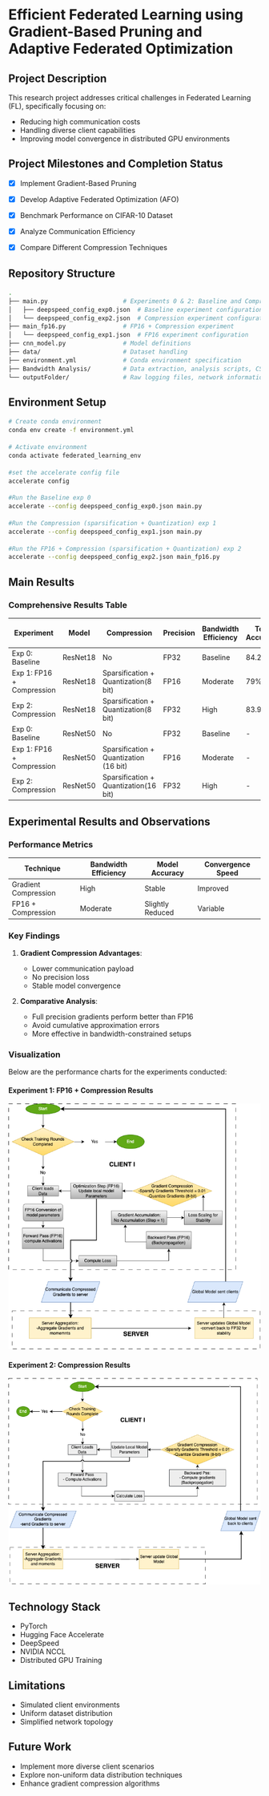 # Efficient Federated Learning using Gradient-Based Pruning and Adaptive Federated Optimization

## Project Description
This research project addresses critical challenges in Federated Learning (FL), specifically focusing on:
- Reducing high communication costs
- Handling diverse client capabilities
- Improving model convergence in distributed GPU environments

## Project Milestones and Completion Status
- [x] Implement Gradient-Based Pruning
- [x] Develop Adaptive Federated Optimization (AFO)
- [x] Benchmark Performance on CIFAR-10 Dataset
- [x] Analyze Communication Efficiency
- [x] Compare Different Compression Techniques


## Repository Structure
```bash
.
├── main.py                     # Experiments 0 & 2: Baseline and Compression
│   ├── deepspeed_config_exp0.json  # Baseline experiment configuration
│   └── deepspeed_config_exp2.json  # Compression experiment configuration
├── main_fp16.py                # FP16 + Compression experiment
│   └── deepspeed_config_exp1.json  # FP16 experiment configuration
├── cnn_model.py                # Model definitions
├── data/                       # Dataset handling
├── environment.yml             # Conda environment specification
├── Bandwidth Analysis/         # Data extraction, analysis scripts, CSVs, and plots
└── outputFolder/               # Raw logging files, network information, train-test errors, and accuracies
```

## Environment Setup
```bash
# Create conda environment
conda env create -f environment.yml

# Activate environment
conda activate federated_learning_env

#set the accelerate config file
accelerate config

#Run the Baseline exp 0
accelerate --config deepspeed_config_exp0.json main.py

#Run the Compression (sparsification + Quantization) exp 1
accelerate --config deepspeed_config_exp1.json main.py

#Run the FP16 + Compression (sparsification + Quantization) exp 2
accelerate --config deepspeed_config_exp2.json main_fp16.py
```


## Main Results

### Comprehensive Results Table

| Experiment | Model | Compression | Precision | Bandwidth Efficiency | Test Accuracy | Convergence Speed | Communication Overhead | Gradient Update Frequency |
|-----------|-------|-------------|-----------|---------------------|--------------|------------------|------------------------|--------------------------|
| Exp 0: Baseline | ResNet18 | No | FP32 | Baseline | 84.22% | Baseline | High | Standard |
| Exp 1: FP16 + Compression | ResNet18 | Sparsification + Quantization(8 bit) | FP16 | Moderate | 79% | Accelerated | Moderate | Increased |
| Exp 2: Compression | ResNet18 | Sparsification + Quantization(8 bit) | FP32 | High | 83.98% | Improved | Reduced | Standard |
| Exp 0: Baseline | ResNet50 | No | FP32 | Baseline | - | Baseline | High | Standard |
| Exp 1: FP16 + Compression | ResNet50 | Sparsification + Quantization (16 bit) | FP16 | Moderate | - | Accelerated | Moderate | Increased |
| Exp 2: Compression | ResNet50 | Sparsification + Quantization(16 bit) | FP32 | High | - | Improved | Reduced | Standard |

## Experimental Results and Observations

### Performance Metrics
| Technique | Bandwidth Efficiency | Model Accuracy | Convergence Speed |
|-----------|---------------------|---------------|------------------|
| Gradient Compression | High | Stable | Improved |
| FP16 + Compression | Moderate | Slightly Reduced | Variable |

### Key Findings
1. **Gradient Compression Advantages**:
   - Lower communication payload
   - No precision loss
   - Stable model convergence

2. **Comparative Analysis**:
   - Full precision gradients perform better than FP16
   - Avoid cumulative approximation errors
   - More effective in bandwidth-constrained setups

### Visualization

Below are the performance charts for the experiments conducted:

#### Experiment 1: FP16 + Compression Results
![Experiment 1 Results](Model%20Lifecycle/HPML%20exp1.png)

#### Experiment 2: Compression Results
![Experiment 2 Results](Model%20Lifecycle/HPML%20exp2.png)

## Technology Stack
- PyTorch
- Hugging Face Accelerate
- DeepSpeed
- NVIDIA NCCL
- Distributed GPU Training

## Limitations
- Simulated client environments
- Uniform dataset distribution
- Simplified network topology

## Future Work
- Implement more diverse client scenarios
- Explore non-uniform data distribution techniques
- Enhance gradient compression algorithms
